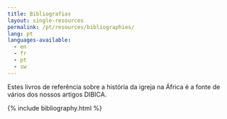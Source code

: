 ```yaml
---
title: Bibliografias
layout: single-resources
permalink: /pt/resources/bibliographies/
lang: pt
languages-available:                         
  - en
  - fr
  - pt
  - sw
---
```

 Estes livros de referência sobre a história da igreja na África é a fonte de vários dos nossos artigos DIBICA.

{% include bibliography.html %}

